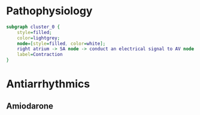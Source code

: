 # Pathophysiology
``` dot
subgraph cluster_0 {
	style=filled;
	color=lightgrey;
	node=[style=filled, color=white];
	right atrium -> SA node -> conduct an electrical signal to AV node -> His & Purkinge fibers -> ventricles -> ventricular contraction;
	label=Contraction
}
```
# Antiarrhythmics
## Amiodarone
